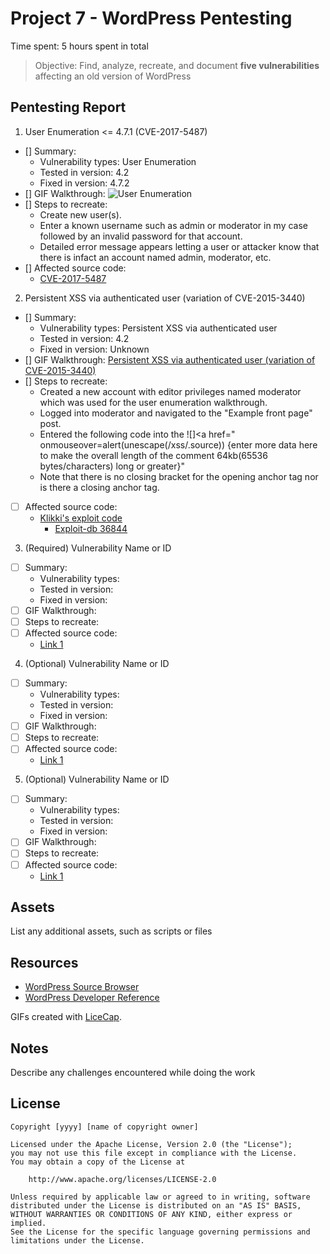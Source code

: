 # Project 7 - WordPress Pentesting

Time spent: 5 hours spent in total

> Objective: Find, analyze, recreate, and document **five vulnerabilities** affecting an old version of WordPress

## Pentesting Report

1. User Enumeration <= 4.7.1 (CVE-2017-5487)
  - [] Summary: 
    - Vulnerability types: User Enumeration
    - Tested in version: 4.2
    - Fixed in version: 4.7.2
  - [] GIF Walkthrough: ![User Enumeration]()
  - [] Steps to recreate: 
    - Create new user(s).
    - Enter a known username such as admin or moderator in my case followed by an invalid password for that account.
    - Detailed error message appears letting a user or attacker know that there is infact an account named admin, moderator, etc.
  - [] Affected source code:
    - [CVE-2017-5487](https://github.com/WordPress/WordPress/commit/daf358983cc1ce0c77bf6d2de2ebbb43df2add60)
2. Persistent XSS via authenticated user (variation of CVE-2015-3440)
  - [] Summary: 
    - Vulnerability types: Persistent XSS via authenticated user
    - Tested in version: 4.2
    - Fixed in version: Unknown
  - [] GIF Walkthrough: [Persistent XSS via authenticated user (variation of CVE-2015-3440)]()
  - [] Steps to recreate: 
    - Created a new account with editor privileges named moderator which was used for the user enumeration walkthrough.
    - Logged into moderator and navigated to the "Example front page" post.
    - Entered the following code into the ![]<a href=" onmouseover=alert(unescape(/xss/.source)) {enter more data here to make the overall length of the comment 64kb(65536 bytes/characters) long or greater}"
    - Note that there is no closing bracket for the opening anchor tag nor is there a closing anchor tag.
  - [ ] Affected source code:
    - [Klikki's exploit code](https://klikki.fi/adv/wordpress2.html)
      - [Exploit-db 36844](https://www.exploit-db.com/exploits/36844/)
3. (Required) Vulnerability Name or ID
  - [ ] Summary: 
    - Vulnerability types:
    - Tested in version:
    - Fixed in version: 
  - [ ] GIF Walkthrough: 
  - [ ] Steps to recreate: 
  - [ ] Affected source code:
    - [Link 1](https://core.trac.wordpress.org/browser/tags/version/src/source_file.php)
4. (Optional) Vulnerability Name or ID
  - [ ] Summary: 
    - Vulnerability types:
    - Tested in version:
    - Fixed in version: 
  - [ ] GIF Walkthrough: 
  - [ ] Steps to recreate: 
  - [ ] Affected source code:
    - [Link 1](https://core.trac.wordpress.org/browser/tags/version/src/source_file.php)
5. (Optional) Vulnerability Name or ID
  - [ ] Summary: 
    - Vulnerability types:
    - Tested in version:
    - Fixed in version: 
  - [ ] GIF Walkthrough: 
  - [ ] Steps to recreate: 
  - [ ] Affected source code:
    - [Link 1](https://core.trac.wordpress.org/browser/tags/version/src/source_file.php) 

## Assets

List any additional assets, such as scripts or files

## Resources

- [WordPress Source Browser](https://core.trac.wordpress.org/browser/)
- [WordPress Developer Reference](https://developer.wordpress.org/reference/)

GIFs created with [LiceCap](http://www.cockos.com/licecap/).

## Notes

Describe any challenges encountered while doing the work

## License

    Copyright [yyyy] [name of copyright owner]

    Licensed under the Apache License, Version 2.0 (the "License");
    you may not use this file except in compliance with the License.
    You may obtain a copy of the License at

        http://www.apache.org/licenses/LICENSE-2.0

    Unless required by applicable law or agreed to in writing, software
    distributed under the License is distributed on an "AS IS" BASIS,
    WITHOUT WARRANTIES OR CONDITIONS OF ANY KIND, either express or implied.
    See the License for the specific language governing permissions and
    limitations under the License.

